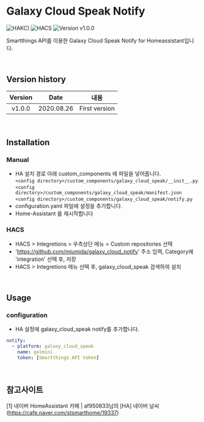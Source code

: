 # Galaxy Cloud Speak Notify

![HAKC)][hakc-shield]
![HACS][hacs-shield]
![Version v1.0.0][version-shield]

Smartthings API를 이용한 Galaxy Cloud Speak Notify for Homeassistant입니다.<br>

<br>

## Version history
| Version | Date        | 내용              |
| :-----: | :---------: | ----------------------- |
| v1.0.0  | 2020.08.26  | First version  |

<br>

## Installation
### Manual
- HA 설치 경로 아래 custom_components 에 파일을 넣어줍니다.<br>
  `<config directory>/custom_components/galaxy_cloud_speak/__init__.py`<br>
  `<config directory>/custom_components/galaxy_cloud_speak/manifest.json`<br>
  `<config directory>/custom_components/galaxy_cloud_speak/notify.py`<br>
- configuration.yaml 파일에 설정을 추가합니다.<br>
- Home-Assistant 를 재시작합니다<br>
### HACS
- HACS > Integretions > 우측상단 메뉴 > Custom repositories 선택
- 'https://github.com/miumida/galaxy_cloud_notify' 주소 입력, Category에 'integration' 선택 후, 저장
- HACS > Integretions 메뉴 선택 후, galaxy_cloud_speak 검색하여 설치

<br>

## Usage
### configuration
- HA 설정에 galaxy_cloud_speak notify를 추가합니다.<br>
```yaml
notify:
  - platform: galaxy_cloud_speak
    name: galmini
    token: [Smartthings API token]
```

<br>

## 참고사이트
[1] 네이버 HomeAssistant 카페 | af950833님의 [HA] 네이버 날씨 (<https://cafe.naver.com/stsmarthome/19337>)<br>

[version-shield]: https://img.shields.io/badge/version-v1.0.0-orange.svg
[hakc-shield]: https://img.shields.io/badge/HAKC-Enjoy-blue.svg
[hacs-shield]: https://img.shields.io/badge/HACS-Custom-red.svg
